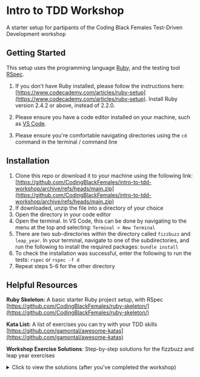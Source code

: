# Intro to TDD Workshop

A starter setup for partipants of the Coding Black Females Test-Driven Development workshop

## Getting Started

This setup uses the programming language [Ruby](https://www.ruby-lang.org/en/), and the testing tool [RSpec](https://rspec.info/).

1. If you don't have Ruby installed, please follow the instructions here:
   [https://www.codecademy.com/articles/ruby-setup](https://www.codecademy.com/articles/ruby-setup). Install Ruby version 2.4.2 or above, instead of 2.2.0.

2. Please ensure you have a code editor installed on your machine, such as [VS Code](https://code.visualstudio.com/).
3. Please ensure you're comfortable navigating directories using the `cd` command in the terminal / command line

## Installation

1. Clone this repo or download it to your machine using the following link:
   [https://github.com/CodingBlackFemales/intro-to-tdd-workshop/archive/refs/heads/main.zip](https://github.com/CodingBlackFemales/intro-to-tdd-workshop/archive/refs/heads/main.zip)
2. If downloaded, unzip the file into a directory of your choice
3. Open the directory in your code editor
4. Open the terminal. In VS Code, this can be done by navigating to the menu at the top and selecting:
   `Terminal > New Terminal`
5. There are two sub-directories within the directory called `fizzbuzz` and `leap_year`. In your terminal, navigate to one of the subdirectories, and run the following to install the required packages:
   `bundle install`
6. To check the installation was successful, enter the following to run the tests:
   `rspec` or `rspec -f d`
7. Repeat steps 5-6 for the other directory

## Helpful Resources

**Ruby Skeleton:** A basic starter Ruby project setup, with RSpec
[https://github.com/CodingBlackFemales/ruby-skeleton/](https://github.com/CodingBlackFemales/ruby-skeleton/)

**Kata List:** A list of exercises you can try with your TDD skills
[https://github.com/gamontal/awesome-katas](https://github.com/gamontal/awesome-katas)

**Workshop Exercise Solutions**: Step-by-step solutions for the fizzbuzz and leap year exercises

<details>
<summary>Click to view the solutions (after you've completed the workshop)</summary>
<a href="https://github.com/CodingBlackFemales/intro-to-tdd-solutions">https://github.com/CodingBlackFemales/intro-to-tdd-solutions</a>
</details>

